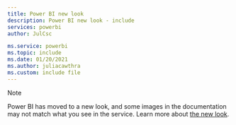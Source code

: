 ```yaml
---
title: Power BI new look
description: Power BI new look - include
services: powerbi
author: JulCsc

ms.service: powerbi
ms.topic: include
ms.date: 01/20/2021
ms.author: juliacawthra
ms.custom: include file
---
```


> [!NOTE]
> Power BI has moved to a new look, and some images in the documentation may not match what you see in the service. Learn more about [the new look](../consumer/service-new-look.md).
